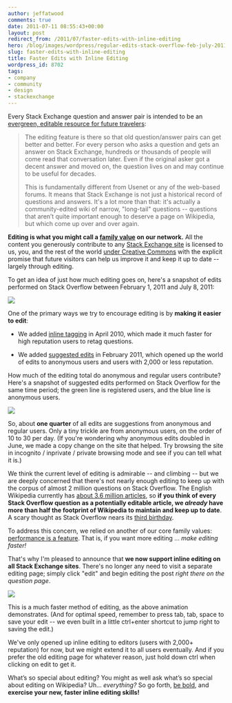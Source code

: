 ```yaml
---
author: jeffatwood
comments: true
date: 2011-07-11 08:55:43+00:00
layout: post
redirect_from: /2011/07/faster-edits-with-inline-editing
hero: /blog/images/wordpress/regular-edits-stack-overflow-feb-july-2011.png
slug: faster-edits-with-inline-editing
title: Faster Edits with Inline Editing
wordpress_id: 8702
tags:
- company
- community
- design
- stackexchange
---
```


Every Stack Exchange question and answer pair is intended to be an [evergreen, editable resource for future travelers](http://blog.stackoverflow.com/2011/01/the-wikipedia-of-long-tail-programming-questions/):



<blockquote>
The editing feature is there so that old question/answer pairs can get better and better. For every person who asks a question and gets an answer on Stack Exchange, hundreds or thousands of people will come read that conversation later. Even if the original asker got a decent answer and moved on, the question lives on and may continue to be useful for decades.

This is fundamentally different from Usenet or any of the web-based forums. It means that Stack Exchange is not just a historical record of questions and answers. It's a lot more than that: it's actually a community-edited wiki of narrow, "long-tail" questions -- questions that aren’t quite important enough to deserve a page on Wikipedia, but which come up over and over again.
</blockquote>



**Editing is what you might call a [family value](http://blog.stackoverflow.com/2009/04/in-defense-of-editing/) on our network.** All the content you generously contribute to any [Stack Exchange site](http://stackexchange.com/sites) is licensed to us, you, and the rest of the world [under Creative Commons](http://blog.stackoverflow.com/2009/06/stack-overflow-creative-commons-data-dump/) with the explicit promise that future visitors can help us improve it and keep it up to date -- largely through editing.

To get an idea of just how much editing goes on, here's a snapshot of edits performed on Stack Overflow between February 1, 2011 and July 8, 2011:

![](/blog/images/wordpress/regular-edits-stack-overflow-feb-july-2011.png)

One of the primary ways we try to encourage editing is by **making it easier to edit**:





  * We added [inline tagging](http://blog.stackoverflow.com/2010/04/new-10k-feature-inline-tagging/) in April 2010, which made it much faster for high reputation users to retag questions.


  * We added [suggested edits](http://blog.stackoverflow.com/2011/02/suggested-edits-and-edit-review/) in February 2011, which opened up the world of edits to anonymous users and users with 2,000 or less reputation.



How much of the editing total do anonymous and regular users contribute? Here's a snapshot of suggested edits performed on Stack Overflow for the same time period; the green line is registered users, and the blue line is anonymous users.

![](/blog/images/wordpress/suggested-edits-stack-overflow-feb-july-2011.png)

So, about **one quarter** of all edits are suggestions from anonymous and regular users. Only a tiny trickle are from anonymous users, on the order of 10 to 30 per day. (If you're wondering why anonymous edits doubled in June, we made a copy change on the site that helped. Try browsing the site in incognito / inprivate / private browsing mode and see if you can tell what it is.)

We think the current level of editing is admirable -- and climbing -- but we are deeply concerned that there's not nearly enough editing to keep up with the corpus of almost 2 million questions on Stack Overflow. The English Wikipedia currently has [about 3.6 million articles](http://meta.wikimedia.org/wiki/List_of_Wikipedias#All_Wikipedias_ordered_by_number_of_articles), so **if you think of every Stack Overflow question as a potentially editable article, we _already_ have more than half the footprint of Wikipedia to maintain and keep up to date**. A scary thought as Stack Overflow nears its [third birthday](http://blog.stackoverflow.com/2009/08/one-year-of-stack-overflow/).

To address this concern, we relied on another of our core family values: [performance is a feature](http://www.codinghorror.com/blog/2011/06/performance-is-a-feature.html). That is, if you want more editing … _make editing faster!_

That's why I'm pleased to announce that **we now support inline editing on all Stack Exchange sites**. There's no longer any need to visit a separate editing page; simply click "edit" and begin editing the post _right there on the question page_.

![](/blog/images/wordpress/stack-exchange-inline-editing.gif)

This is a much faster method of editing, as the above animation demonstrates. (And for optimal speed, remember to press tab, tab, space to save your edit -- we even built in a little ctrl+enter shortcut to jump right to saving the edit.)

We've only opened up inline editing to editors (users with 2,000+ reputation) for now, but we might extend it to all users eventually. And if you prefer the old editing page for whatever reason, just hold down ctrl when clicking on edit to get it.

What’s so special about editing? You might as well ask what’s so special about editing on Wikipedia? Uh... _everything?_ So go forth, [be bold](http://en.wikipedia.org/wiki/Wikipedia:Be_bold), and **exercise your new, faster inline editing skills!**
